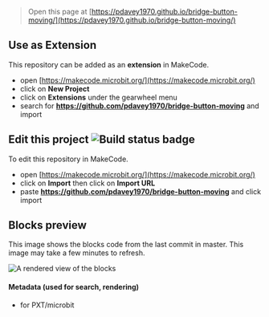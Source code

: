 
> Open this page at [https://pdavey1970.github.io/bridge-button-moving/](https://pdavey1970.github.io/bridge-button-moving/)

## Use as Extension

This repository can be added as an **extension** in MakeCode.

* open [https://makecode.microbit.org/](https://makecode.microbit.org/)
* click on **New Project**
* click on **Extensions** under the gearwheel menu
* search for **https://github.com/pdavey1970/bridge-button-moving** and import

## Edit this project ![Build status badge](https://github.com/pdavey1970/bridge-button-moving/workflows/MakeCode/badge.svg)

To edit this repository in MakeCode.

* open [https://makecode.microbit.org/](https://makecode.microbit.org/)
* click on **Import** then click on **Import URL**
* paste **https://github.com/pdavey1970/bridge-button-moving** and click import

## Blocks preview

This image shows the blocks code from the last commit in master.
This image may take a few minutes to refresh.

![A rendered view of the blocks](https://github.com/pdavey1970/bridge-button-moving/raw/master/.github/makecode/blocks.png)

#### Metadata (used for search, rendering)

* for PXT/microbit
<script src="https://makecode.com/gh-pages-embed.js"></script><script>makeCodeRender("{{ site.makecode.home_url }}", "{{ site.github.owner_name }}/{{ site.github.repository_name }}");</script>
